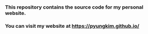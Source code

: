 ### This repository contains the source code for my personal website. 
### You can visit my website at https://pyungkim.github.io/
